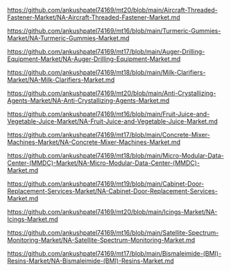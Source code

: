 <p><a href="https://github.com/ankushpatel74169/mt20/blob/main/Aircraft-Threaded-Fastener-Market/NA-Aircraft-Threaded-Fastener-Market.md">https://github.com/ankushpatel74169/mt20/blob/main/Aircraft-Threaded-Fastener-Market/NA-Aircraft-Threaded-Fastener-Market.md</a></p><p><a href="https://github.com/ankushpatel74169/mt16/blob/main/Turmeric-Gummies-Market/NA-Turmeric-Gummies-Market.md">https://github.com/ankushpatel74169/mt16/blob/main/Turmeric-Gummies-Market/NA-Turmeric-Gummies-Market.md</a></p><p><a href="https://github.com/ankushpatel74169/mt17/blob/main/Auger-Drilling-Equipment-Market/NA-Auger-Drilling-Equipment-Market.md">https://github.com/ankushpatel74169/mt17/blob/main/Auger-Drilling-Equipment-Market/NA-Auger-Drilling-Equipment-Market.md</a></p><p><a href="https://github.com/ankushpatel74169/mt18/blob/main/Milk-Clarifiers-Market/NA-Milk-Clarifiers-Market.md">https://github.com/ankushpatel74169/mt18/blob/main/Milk-Clarifiers-Market/NA-Milk-Clarifiers-Market.md</a></p><p><a href="https://github.com/ankushpatel74169/mt20/blob/main/Anti-Crystallizing-Agents-Market/NA-Anti-Crystallizing-Agents-Market.md">https://github.com/ankushpatel74169/mt20/blob/main/Anti-Crystallizing-Agents-Market/NA-Anti-Crystallizing-Agents-Market.md</a></p><p><a href="https://github.com/ankushpatel74169/mt16/blob/main/Fruit-Juice-and-Vegetable-Juice-Market/NA-Fruit-Juice-and-Vegetable-Juice-Market.md">https://github.com/ankushpatel74169/mt16/blob/main/Fruit-Juice-and-Vegetable-Juice-Market/NA-Fruit-Juice-and-Vegetable-Juice-Market.md</a></p><p><a href="https://github.com/ankushpatel74169/mt17/blob/main/Concrete-Mixer-Machines-Market/NA-Concrete-Mixer-Machines-Market.md">https://github.com/ankushpatel74169/mt17/blob/main/Concrete-Mixer-Machines-Market/NA-Concrete-Mixer-Machines-Market.md</a></p><p><a href="https://github.com/ankushpatel74169/mt18/blob/main/Micro-Modular-Data-Center-(MMDC)-Market/NA-Micro-Modular-Data-Center-(MMDC)-Market.md">https://github.com/ankushpatel74169/mt18/blob/main/Micro-Modular-Data-Center-(MMDC)-Market/NA-Micro-Modular-Data-Center-(MMDC)-Market.md</a></p><p><a href="https://github.com/ankushpatel74169/mt19/blob/main/Cabinet-Door-Replacement-Services-Market/NA-Cabinet-Door-Replacement-Services-Market.md">https://github.com/ankushpatel74169/mt19/blob/main/Cabinet-Door-Replacement-Services-Market/NA-Cabinet-Door-Replacement-Services-Market.md</a></p><p><a href="https://github.com/ankushpatel74169/mt20/blob/main/Icings-Market/NA-Icings-Market.md">https://github.com/ankushpatel74169/mt20/blob/main/Icings-Market/NA-Icings-Market.md</a></p><p><a href="https://github.com/ankushpatel74169/mt16/blob/main/Satellite-Spectrum-Monitoring-Market/NA-Satellite-Spectrum-Monitoring-Market.md">https://github.com/ankushpatel74169/mt16/blob/main/Satellite-Spectrum-Monitoring-Market/NA-Satellite-Spectrum-Monitoring-Market.md</a></p><p><a href="https://github.com/ankushpatel74169/mt17/blob/main/Bismaleimide-(BMI)-Resins-Market/NA-Bismaleimide-(BMI)-Resins-Market.md">https://github.com/ankushpatel74169/mt17/blob/main/Bismaleimide-(BMI)-Resins-Market/NA-Bismaleimide-(BMI)-Resins-Market.md</a></p>
